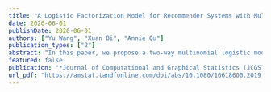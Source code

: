 ```yaml
---
title: "A Logistic Factorization Model for Recommender Systems with Multinomial Responses"
date: 2020-06-01
publishDate: 2020-06-01
authors: ["Yu Wang", "Xuan Bi", "Annie Qu"]
publication_types: ["2"]
abstract: "In this paper, we propose a two-way multinomial logistic model for recommender systems for categorical ratings. Specifically, we treat the possible ratings as mutually exclusive events, whose probability is determined by the latent factor of the users and the items through a two-way multinomial logistic function. The proposed method has a compatibility with categorical ratings and the advantage of incorporating both the covariate information and the latent factors of the users and items uniformly. We show numerically that the proposed method performs consistently better than five commonly used collaborative filtering methods, namely, the restricted singular value decomposition, the soft-impute matrix completion method, the regression-based latent factor models, the restricted Boltzmann machine, and the group-specific recommender system on various simulation setups and on MovieLens data."
featured: false
publication: "*Journal of Computational and Graphical Statistics (JCGS)*"
url_pdf: "https://amstat.tandfonline.com/doi/abs/10.1080/10618600.2019.1665535?journalCode=ucgs20"
---
```



